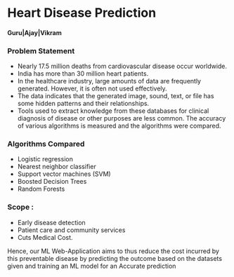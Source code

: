 <h1> Heart Disease Prediction </h1>
<h4> Guru|Ajay|Vikram </h4>
<p>
  <h3> Problem Statement </h3>
  <ul>
    <li>Nearly 17.5 million deaths from cardiovascular disease occur worldwide.</li> 
    <li>India has more than 30 million heart patients.</li>
<li>In the healthcare industry, large amounts of data are frequently generated. However, it is often not used effectively. </li>
<li>The data indicates that the generated image, sound, text, or file has some hidden patterns and their relationships.</li> 
<li>Tools used to extract knowledge from these databases for clinical diagnosis of disease or other purposes are less common. The accuracy of various algorithms is measured and the algorithms were compared. </li>
    </ul>
  <h3> Algorithms Compared </h3>
  <ul>
  <li>Logistic regression</li>
<li>Nearest neighbor classifier</li>
<li>Support vector machines (SVM)</li>
<li>Boosted Decision Trees</li>
<li>Random Forests</li>
  </ul>
  <h3> Scope : </h3>
  <ul>
  <li>Early disease detection</li>
<li>Patient care and community services</li>
<li>Cuts Medical Cost.</li>
  </ul>
    Hence, our ML Web-Application aims to thus reduce the cost incurred by this preventable disease by predicting the outcome based on the datasets given and training an ML model for an Accurate prediction
</p>
